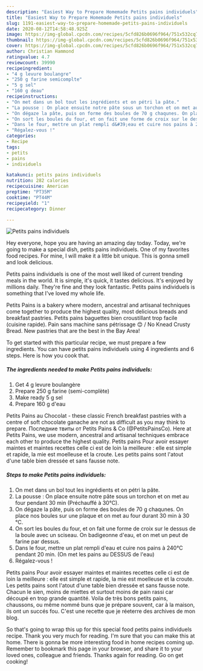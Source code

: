 ```yaml
---
description: "Easiest Way to Prepare Homemade Petits pains individuels"
title: "Easiest Way to Prepare Homemade Petits pains individuels"
slug: 1191-easiest-way-to-prepare-homemade-petits-pains-individuels
date: 2020-08-12T14:58:48.925Z
image: https://img-global.cpcdn.com/recipes/5cfd826b0696f964/751x532cq70/petits-pains-individuels-photo-principale-de-la-recette.jpg
thumbnail: https://img-global.cpcdn.com/recipes/5cfd826b0696f964/751x532cq70/petits-pains-individuels-photo-principale-de-la-recette.jpg
cover: https://img-global.cpcdn.com/recipes/5cfd826b0696f964/751x532cq70/petits-pains-individuels-photo-principale-de-la-recette.jpg
author: Christian Hammond
ratingvalue: 4.7
reviewcount: 39990
recipeingredient:
- "4 g levure boulangre"
- "250 g farine semicomplte"
- "5 g sel"
- "160 g deau"
recipeinstructions:
- "On met dans un bol tout les ingrédients et on pétri la pâte."
- "La pousse : On place ensuite notre pâte sous un torchon et on met au four pendant 30 min (Préchauffé à 30°C)."
- "On dégaze la pâte, puis on forme des boules de 70 g chaqunes. On place nos boules sur une plaque et on met au four durant 30 min à 30 °C."
- "On sort les boules du four, et on fait une forme de croix sur le dessus de la boule avec un sciseau. On badigeonne d&#39;eau, et on met un peut de farine par dessus."
- "Dans le four, mettre un plat rempli d&#39;eau et cuire nos pains à 240°C pendant 20 min. (On met les pains au DESSUS de l&#39;eau)"
- "Régalez-vous !"
categories:
- Recipe
tags:
- petits
- pains
- individuels

katakunci: petits pains individuels 
nutrition: 282 calories
recipecuisine: American
preptime: "PT35M"
cooktime: "PT44M"
recipeyield: "1"
recipecategory: Dinner

---
```



![Petits pains individuels](https://img-global.cpcdn.com/recipes/5cfd826b0696f964/751x532cq70/petits-pains-individuels-photo-principale-de-la-recette.jpg)

Hey everyone, hope you are having an amazing day today. Today, we're going to make a special dish, petits pains individuels. One of my favorites food recipes. For mine, I will make it a little bit unique. This is gonna smell and look delicious.

Petits pains individuels is one of the most well liked of current trending meals in the world. It is simple, it's quick, it tastes delicious. It's enjoyed by millions daily. They're fine and they look fantastic. Petits pains individuels is something that I've loved my whole life.

Petits Pains is a bakery where modern, ancestral and artisanal techniques come together to produce the highest quality, most delicious breads and breakfast pastries. Petits pains baguettes bien croustillant trop facile (cuisine rapide). Pain sans machine sans pétrissage 😊 / No Knead Crusty Bread. New pastries that are the best in the Bay Area!


To get started with this particular recipe, we must prepare a few ingredients. You can have petits pains individuels using 4 ingredients and 6 steps. Here is how you cook that.

<!--inarticleads1-->

##### The ingredients needed to make Petits pains individuels:

1. Get 4 g levure boulangère
1. Prepare 250 g farine (semi-complète)
1. Make ready 5 g sel
1. Prepare 160 g d&#39;eau


Petits Pains au Chocolat - these classic French breakfast pastries with a centre of soft chocolate ganache are not as difficult as you may think to prepare. Последние твиты от Petits Pains &amp; Co (@PetitsPainsCo). Here at Petits Pains, we use modern, ancestral and artisanal techniques embrace each other to produce the highest quality. Petits pains Pour avoir essayer maintes et maintes recettes celle ci est de loin la meilleure : elle est simple et rapide, la mie est moelleuse et la croute. Les petits pains sont l&#39;atout d&#39;une table bien dressée et sans fausse note. 

<!--inarticleads2-->

##### Steps to make Petits pains individuels:

1. On met dans un bol tout les ingrédients et on pétri la pâte.
1. La pousse : On place ensuite notre pâte sous un torchon et on met au four pendant 30 min (Préchauffé à 30°C).
1. On dégaze la pâte, puis on forme des boules de 70 g chaqunes. On place nos boules sur une plaque et on met au four durant 30 min à 30 °C.
1. On sort les boules du four, et on fait une forme de croix sur le dessus de la boule avec un sciseau. On badigeonne d&#39;eau, et on met un peut de farine par dessus.
1. Dans le four, mettre un plat rempli d&#39;eau et cuire nos pains à 240°C pendant 20 min. (On met les pains au DESSUS de l&#39;eau)
1. Régalez-vous !


Petits pains Pour avoir essayer maintes et maintes recettes celle ci est de loin la meilleure : elle est simple et rapide, la mie est moelleuse et la croute. Les petits pains sont l&#39;atout d&#39;une table bien dressée et sans fausse note. Chacun le sien, moins de miettes et surtout moins de pain rassi car découpé en trop grande quantité. Voila de très bons petits pains, chaussons, ou même nommé buns que je prépare souvent, car à la maison, ils ont un succés fou. C&#39;est une recette que je réeterre des archives de mon blog. 

So that's going to wrap this up for this special food petits pains individuels recipe. Thank you very much for reading. I'm sure that you can make this at home. There is gonna be more interesting food in home recipes coming up. Remember to bookmark this page in your browser, and share it to your loved ones, colleague and friends. Thanks again for reading. Go on get cooking!
